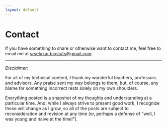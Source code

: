 ```yaml
---
layout: default
---
```


# Contact

If you have something to share or otherwise want to contact me, feel free to email me at <srselukar.biostats@gmail.com>.

---

*Disclaimer:*

For all of my technical content, I thank my wonderful teachers, professors and advisors. Any praise sent my way belongs to them, but, of course, any blame for something incorrect rests solely on my own shoulders. 

Everything posted is a snapshot of my thoughts and understanding at a particular time. And, while I always strive to present good work, I recognize these will change as I grow, so all of the posts are subject to reconsideration and revision at any time (or, perhaps a defense of "well, I was young and naive at the time!").

